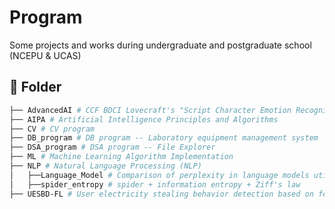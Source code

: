 <!--
 * Copyright (c) 2023 by Huanxuan Liao, huanxuanliao@gmail.com, All Rights Reserved. 
 * @Author: Xnhyacinth, Xnhyacinth@qq.com
 * @Date: 2023-11-13 05:30:22
-->
# Program
Some projects and works during undergraduate and postgraduate school (NCEPU & UCAS)

## 📁 Folder

```bash
├── AdvancedAI # CCF BDCI Lovecraft's "Script Character Emotion Recognition" Competition Question
├── AIPA # Artificial Intelligence Principles and Algorithms
├── CV # CV program
├── DB_program # DB program -- Laboratory equipment management system
├── DSA_program # DSA program -- File Explorer
├── ML # Machine Learning Algorithm Implementation
├── NLP # Natural Language Processing (NLP)
│   ├──Language_Model # Comparison of perplexity in language models utilizing different networks
│   ├──spider_entropy # spider + information entropy + Ziff's law
├── UESBD-FL # User electricity stealing behavior detection based on federated learning
```
